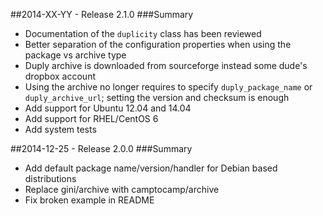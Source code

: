 ##2014-XX-YY - Release 2.1.0
###Summary

* Documentation of the `duplicity` class has been reviewed
* Better separation of the configuration properties when using the package vs archive type
* Duply archive is downloaded from sourceforge instead some dude's dropbox account
* Using the archive no longer requires to specify `duply_package_name` or `duply_archive_url`; setting the version and
  checksum is enough
* Add support for Ubuntu 12.04 and 14.04
* Add support for RHEL/CentOS 6
* Add system tests

##2014-12-25 - Release 2.0.0
###Summary

* Add default package name/version/handler for Debian based distributions
* Replace gini/archive with camptocamp/archive
* Fix broken example in README
